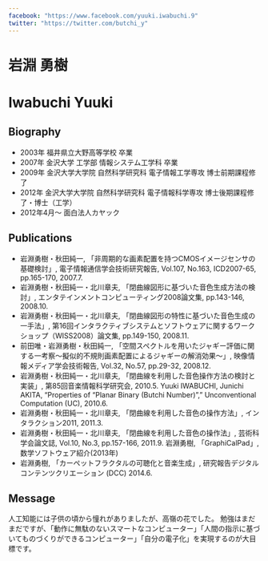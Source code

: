 ```yaml
---
facebook: "https://www.facebook.com/yuuki.iwabuchi.9"
twitter: "https://twitter.com/butchi_y"
---
```

# 岩淵 勇樹
# Iwabuchi Yuuki

## Biography

- 2003年 福井県立大野高等学校 卒業
- 2007年 金沢大学 工学部 情報システム工学科 卒業
- 2009年 金沢大学大学院 自然科学研究科 電子情報工学専攻 博士前期課程修了
- 2012年 金沢大学大学院 自然科学研究科 電子情報科学専攻 博士後期課程修了・博士（工学）
- 2012年4月～ 面白法人カヤック

## Publications

- 岩淵勇樹・秋田純一, 「非周期的な画素配置を持つCMOSイメージセンサの基礎検討」, 電子情報通信学会技術研究報告, Vol.107, No.163, ICD2007-65, pp.165-170, 2007.7.
- 岩淵勇樹・秋田純一・北川章夫, 「閉曲線図形に基づいた音色生成方法の検討」, エンタテインメントコンピューティング2008論文集, pp.143-146, 2008.10.
- 岩淵勇樹・秋田純一・北川章夫, 「閉曲線図形の特性に基づいた音色生成の一手法」, 第16回インタラクティブシステムとソフトウェアに関するワークショップ（WISS2008）論文集, pp.149-150, 2008.11.
- 前田唯・岩淵勇樹・秋田純一, 「空間スペクトルを用いたジャギー評価に関する一考察～擬似的不規則画素配置によるジャギーの解消効果～」, 映像情報メディア学会技術報告, Vol.32, No.57, pp.29-32, 2008.12.
- 岩淵勇樹・秋田純一・北川章夫, 「閉曲線を利用した音色操作方法の検討と実装」, 第85回音楽情報科学研究会, 2010.5. Yuuki IWABUCHI, Junichi AKITA, “Properties of “Planar Binary (Butchi Number)”,” Unconventional Computation (UC), 2010.6.
- 岩淵勇樹・秋田純一・北川章夫, 「閉曲線を利用した音色の操作方法」, インタラクション2011, 2011.3.
- 岩淵勇樹・秋田純一・北川章夫, 「閉曲線を利用した音色の操作法」, 芸術科学会論文誌, Vol.10, No.3, pp.157-166, 2011.9. 岩淵勇樹, 「GraphiCalPad」, 数学ソフトウェア紹介(2013年)
- 岩淵勇樹, 「カーペットフラクタルの可聴化と音楽生成」, 研究報告デジタルコンテンツクリエーション (DCC) 2014.6.

## Message
人工知能には子供の頃から憧れがありましたが、高嶺の花でした。 勉強はまだまだですが、「動作に無駄のないスマートなコンピューター」「人間の指示に基づいてものづくりができるコンピューター」「自分の電子化」を実現するのが大目標です。
